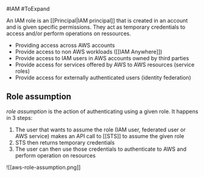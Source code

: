 #IAM #ToExpand 

An IAM role is an [[Principal|IAM principal]] that is created in an account and is given specific permissions. They act as temporary credentials to access and/or perform operations on ressources.

- Providing access across AWS accounts
- Provide access to non AWS workloads ([[IAM Anywhere]])
- Provide access to IAM users in AWS accounts owned by third parties
- Provide access for services offered by AWS to AWS resources (service roles)
- Provide access for externally authenticated users (identity federation)

## Role assumption

*role assumption* is the action of authenticating using a given role. It happens in 3 steps:
1. The user that wants to assume the role (IAM user, federated user or AWS service) makes an API call to [[STS]] to assume the given role
2. STS then returns temporary credentials
3. The user can then use those credentials to authenticate to AWS and perform operation on resources

![[aws-role-assumption.png]]